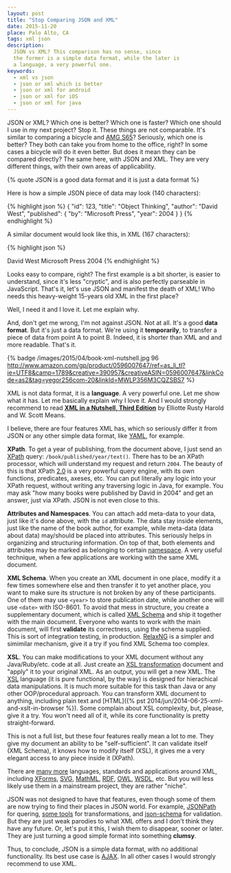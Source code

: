 ```yaml
---
layout: post
title: "Stop Comparing JSON and XML"
date: 2015-11-20
place: Palo Alto, CA
tags: xml json
description:
  JSON vs XML? This comparison has no sense, since
  the former is a simple data format, while the later is
  a language, a very powerful one.
keywords:
  - xml vs json
  - json or xml which is better
  - json or xml for android
  - json or xml for iOS
  - json or xml for java
---
```


JSON or XML? Which one is better? Which one is faster? Which
one should I use in my next project? Stop it. These things are not comparable.
It's similar to comparing a bicycle and
[AMG S65](http://www.mbusa.com/mercedes/vehicles/model/class-S/model-S65V)? Seriously,
which one is better? They both can take you from home to the office, right?
In some cases a bicycle will do it even better. But does it mean
they can be compared directly? The same here, with JSON and XML.
They are very different things, with their own areas of applicability.

<!--more-->

{% quote JSON is a good data format and it is just a data format %}

Here is how a simple JSON piece of data may look
(140 characters):

{% highlight json %}
{
  "id": 123,
  "title": "Object Thinking",
  "author": "David West",
  "published": {
    "by": "Microsoft Press",
    "year": 2004
  }
}
{% endhighlight %}

A similar document would look like this, in XML
(167 characters):

{% highlight json %}
<?xml version="1.0"?>
<book id="123">
  <title>Object Thinking</title>
  <author>David West</author>
  <published>
    <by>Microsoft Press</by>
    <year>2004</year>
  </published>
</book>
{% endhighlight %}

Looks easy to compare, right? The first example is a bit shorter,
is easier to understand, since it's less "cryptic", and is also
perfectly parseable in JavaScript. That's it, let's use JSON
and manifest the death of XML! Who needs this heavy-weight 15-years old
XML in the first place?

Well, I need it and I love it. Let me explain why.

And, don't get me wrong, I'm not against JSON. Not at all.
It's a good **data format**. But it's just a data format.
We're using it **temporarily**, to transfer a piece
of data from point A to point B. Indeed, it is shorter than XML and
and more readable. That's it.

{% badge /images/2015/04/book-xml-nutshell.jpg 96 http://www.amazon.com/gp/product/0596007647/ref=as_li_tl?ie=UTF8&camp=1789&creative=390957&creativeASIN=0596007647&linkCode=as2&tag=yegor256com-20&linkId=MWLP356M3CQZSBS7 %}

XML is not data format, it is a **language**. A very powerful one. Let me
show what it has. Let me basically explain why I love it. And I would
strongly recommend to read
[**XML in a Nutshell, Third Edition**](http://www.amazon.com/gp/product/0596007647/ref=as_li_tl?ie=UTF8&camp=1789&creative=390957&creativeASIN=0596007647&linkCode=as2&tag=yegor256com-20&linkId=MWLP356M3CQZSBS7)
by Elliotte Rusty Harold and W. Scott Means.

I believe, there are four features XML has, which so seriously differ it from
JSON or any other simple data format, like
[YAML](https://en.wikipedia.org/wiki/YAML), for example.

**XPath**.
To get a year of publishing, from the document above, I just
send an [XPath](http://www.w3.org/TR/xpath20/)
query: `/book/published/year/text()`. There has to be
an XPath processor, which will understand my request and return `2004`.
The beauty of this is that XPath [2.0](http://www.xml.com/pub/a/2002/03/20/xpath2.html)
is a very powerful query engine,
with its own functions, predicates, axeses, etc. You can put literally
any logic into your XPath request, without writing any traversing logic
in Java, for example. You may ask "how many books were published by David in 2004"
and get an answer, just via XPath. JSON is not even close to this.

**Attributes and Namespaces**.
You can attach add meta-data to your data, just like it's done above,
with the `id` attribute. The data stay inside elements, just like the
name of the book author, for example, while meta-data (data about data)
may/should be placed into attributes. This seriously helps in organizing
and structuring information. On top of that, both elements and attributes
may be marked as belonging to certain [namespace](http://www.w3.org/TR/REC-xml-names/).
A very useful technique,
when a few applications are working with the same XML document.

**XML Schema**.
When you create an XML document in one place, modify it a few times somewhere
else and then transfer it to yet another place, you want to make sure its
structure is not broken by any of these participants. One of them may
use `<year>` to store publication date, while another one will use
`<date>` with ISO-8601. To avoid that mess in structure, you create a supplementary
document, which is called [XML Schema](http://www.w3.org/XML/Schema)
and ship it together with the main document.
Everyone who wants to work with the main document, will first **validate**
its correctness, using the schema supplied. This is sort of integration testing,
in production. [RelaxNG](http://relaxng.org/)
is a simpler and simimilar mechanism, give it a try if you find XML Schema too complex.

**XSL**.
You can make modifications to your XML document without any Java/Ruby/etc. code
at all. Just create an
[XSL transformation](http://www.w3.org/TR/xslt20/) document and "apply" it to your
original XML. As an output, you will get a new XML. The
[XSL](http://www.w3.org/Style/XSL/) language
(it is pure functional, by the way) is designed for hierachical data
manipulations. It is much more suitable for this task than Java or any other
OOP/procedural approach. You can transform XML document to anything, including
plain text and
[HTML]({% pst 2014/jun/2014-06-25-xml-and-xslt-in-browser %}).
Some complain about XSL complexity, but, please,
give it a try. You won't need all of it, while its core functionality is
pretty straight-forward.

This is not a full list, but these four features really mean a lot to me.
They give my document an ability to be "self-sufficient". It can validate
itself (XML Schema), it knows how to modify itself (XSL),
it gives me a very elegant access to any piece inside it (XPath).

There are [many more](http://users.jyu.fi/~airi/xmlfamily.html)
languages, standards and applications around XML, including
[XForms](http://www.w3.org/MarkUp/Forms/),
[SVG](http://www.w3.org/Graphics/SVG/),
[MathML](http://www.w3.org/Math/),
[RDF](http://www.w3.org/RDF/),
[OWL](http://www.w3.org/2001/sw/wiki/OWL),
[WSDL](http://www.w3.org/TR/wsdl), etc.
But you will less likely use them
in a mainstream project, they are rather "niche".

JSON was not designed to have that features, even though some of them
are now trying to find their places in JSON world. For example,
[JSONPath](http://goessner.net/articles/JsonPath/) for quering,
[some tools](http://stackoverflow.com/questions/1618038) for transformations, and
[json-schema](http://json-schema.org/) for validation. But they are just
weak parodies to what XML offers and I don't think they have any future. Or,
let's put it this, I wish them to disappear, sooner or later. They are just
turning a good simple format into something **clumsy**.

Thus, to conclude, JSON is a simple data format, with no additional
functionality. Its best use case is [AJAX](https://en.wikipedia.org/wiki/Ajax_%28programming%29).
In all other cases I would strongly recommend to use XML.
